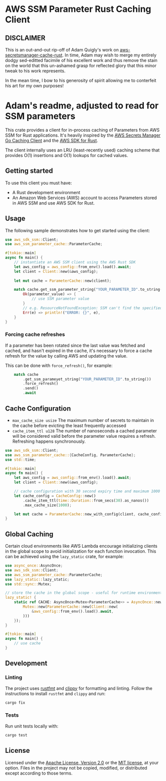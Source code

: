 # AWS SSM Parameter Rust Caching Client

<!---
![CI](https://github.com/bassmanitram/aws-ssm-parameter-cache-rust/actions/workflows/ci.yml/badge.svg)
-->

## DISCLAIMER

This is an out-and-out rip-off of Adam Quigly's work on [aws-secretsmanager-cache-rust](https://github.com/adamjq/aws-secretsmanager-cache-rust).
In time, Adam may wish to merge my entirely dodgy sed-editted facimile of his excellent work and
thus remove the stain on the world that this un-ashamed grasp for reflected glory that this minor
tweak to his work represents.

In the mean time, I bow to his generosity of spirit allowing me to conterfeit his art for my own purposes!

# Adam's readme, adjusted to read for SSM parameters

This crate provides a client for in-process caching of Parameters from AWS SSM for Rust applications. 
It's heavily inspired by the [AWS Secrets Manager Go Caching Client](https://github.com/aws/aws-secretsmanager-caching-go) 
and the [AWS SDK for Rust](https://github.com/awslabs/aws-sdk-rust).

The client internally uses an LRU (least-recently used) caching scheme that provides 
O(1) insertions and O(1) lookups for cached values.

## Getting started

To use this client you must have:
- A Rust development environment
- An Amazon Web Services (AWS) account to access Parameters stored in AWS SSM and use AWS SDK for Rust.

## Usage

The following sample demonstrates how to get started using the client:

```rust
use aws_sdk_ssm::Client;
use aws_ssm_parameter_cache::ParameterCache;

#[tokio::main]
async fn main() {
    // instantiate an AWS SSM client using the AWS Rust SDK
    let aws_config = aws_config::from_env().load().await;
    let client = Client::new(&aws_config);
    
    let mut cache = ParameterCache::new(client);

    match cache.get_ssm_parameter_string("YOUR_PARAMETER_ID".to_string()).send().await {
        Ok(parameter_value) => {
            // use SSM parameter value
        }
        // e.g. ResourceNotFoundException: SSM can't find the specified parameter.
        Err(e) => println!("ERROR: {}", e),
    }
}
```

### Forcing cache refreshes

If a parameter has been rotated since the last value was fetched and cached, and hasn't expired in the cache, it's necessary to force a cache refresh for the value by calling AWS and updating the value.

This can be done with `force_refresh()`, for example:

```rust
    match cache
        .get_ssm_parameyet_string("YOUR_PARAMETER_ID".to_string())
        .force_refresh()
        .send()
        .await
```

## Cache Configuration

- `max_cache_size usize` The maximum number of secrets to maintain in the cache 
before evicting the least frequently accessed
- `cache_item_ttl u128` The number of nanoseconds a cached parameter will be considered 
valid before the parameter value requires a refresh. Refreshing happens synchronously.

```rust
use aws_sdk_ssm::Client;
use aws_ssm_parameter_cache::{CacheConfig, ParameterCache};
use std::time;

#[tokio::main]
async fn main() {
    let aws_config = aws_config::from_env().load().await;
    let client = Client::new(&aws_config);

    // cache configuration with 30 second expiry time and maximum 1000 secrets
    let cache_config = CacheConfig::new()
        .cache_item_ttl(time::Duration::from_secs(30).as_nanos())
        .max_cache_size(1000);

    let mut cache = ParameterCache::new_with_config(client, cache_config);
}
```

## Global Caching

Certain cloud environments like AWS Lambda encourage initializing clients in the global scope to avoid initialization for
each function invocation. This can be achieved using the `lazy_static` crate, for example: 

```rust
use async_once::AsyncOnce;
use aws_sdk_ssm::Client;
use aws_ssm_parameter_cache::ParameterCache;
use lazy_static::lazy_static;
use std::sync::Mutex;

// store the cache in the global scope - useful for runtime environments like AWS Lambda
lazy_static! {
    static ref CACHE: AsyncOnce<Mutex<ParameterCache>> = AsyncOnce::new(async {
        Mutex::new(ParameterCache::new(Client::new(
            &aws_config::from_env().load().await,
        )))
    });
}

#[tokio::main]
async fn main() {
    // use cache
}
```

## Development

### Linting

The project uses [rustfmt](https://github.com/rust-lang/rustfmt) and [clippy](https://github.com/rust-lang/rust-clippy) for 
formatting and linting. Follow the instructions to install `rustfmt` and `clippy` and run:

```bash
cargo fix
```

### Tests

Run unit tests locally with:
```bash
cargo test
```

## License

Licensed under the [Apache License, Version 2.0](https://www.apache.org/licenses/LICENSE-2.0) or the [MIT license](https://opensource.org/licenses/MIT), at your option. Files in the project may not be copied, modified, or distributed except according to those terms.
